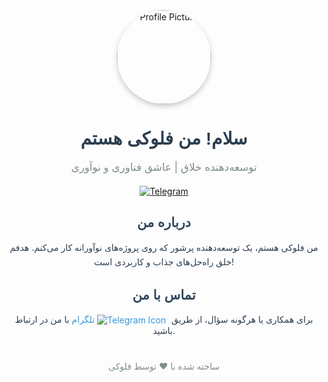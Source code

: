 <div align="center">
  <img src="https://your-image-url.com/floki-profile-pic.png" alt="Profile Picture" width="150" style="border-radius: 50%; box-shadow: 0 4px 8px rgba(0, 0, 0, 0.2); transition: transform 0.3s ease-in-out;" onmouseover="this.style.transform='scale(1.1)'" onmouseout="this.style.transform='scale(1)'">

  <h1 style="font-family: 'Arial', sans-serif; color: #2c3e50;">سلام! من فلوکی هستم</h1>
  <p style="font-size: 1.2em; color: #7f8c8d; margin-bottom: 20px;">
    توسعه‌دهنده خلاق | عاشق فناوری و نوآوری
  </p>

  <!-- Telegram Button with Icon and Animation -->
  <div style="margin: 20px 0;">
    <a href="https://t.me/your-telegram" target="_blank">
      <img src="https://img.shields.io/badge/Telegram-2CA5E0?style=for-the-badge&logo=telegram&logoColor=white" alt="Telegram" style="transition: transform 0.3s ease-in-out;" onmouseover="this.style.transform='scale(1.1)'" onmouseout="this.style.transform='scale(1)'">
    </a>
  </div>

  <h2 style="font-family: 'Arial', sans-serif; color: #34495e; margin-top: 30px;">درباره من</h2>
  <p style="max-width: 600px; text-align: center; color: #2c3e50; line-height: 1.6;">
    من فلوکی هستم، یک توسعه‌دهنده پرشور که روی پروژه‌های نوآورانه کار می‌کنم. هدفم خلق راه‌حل‌های جذاب و کاربردی است!
  </p>

  <h2 style="font-family: 'Arial', sans-serif; color: #34495e; margin-top: 30px;">تماس با من</h2>
  <p style="color: #2c3e50;">
    برای همکاری یا هرگونه سؤال، از طریق 
    <a href="https://t.me/your-telegram" style="color: #3498db; text-decoration: none;">
      <img src="https://img.icons8.com/color/24/000000/telegram-app.png" alt="Telegram Icon" style="vertical-align: middle; margin-right: 5px;"> تلگرام
    </a> 
    با من در ارتباط باشید.
  </p>

  <footer style="margin-top: 40px; color: #7f8c8d;">
    <p>ساخته شده با ❤️ توسط فلوکی</p>
  </footer>
</div>
